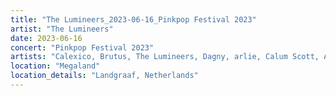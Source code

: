 ```yaml
---
title: "The Lumineers_2023-06-16_Pinkpop Festival 2023"
artist: "The Lumineers"
date: 2023-06-16
concert: "Pinkpop Festival 2023"
artists: "Calexico, Brutus, The Lumineers, Dagny, arlie, Calum Scott, AKNE KID JOE, Alle Farben, Alanis Morissette, Actor Observer, Sigrid, 01099, Di-rect, Disturbed, Anna Kramer, 311, 070 Shake, Vance Joy"
location: "Megaland"
location_details: "Landgraaf, Netherlands"
---
```

